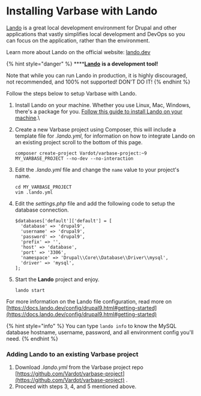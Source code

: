 # Installing Varbase with Lando

[Lando](https://lando.dev) is a great local development environment for Drupal and other applications that vastly simplifies local development and DevOps so you can focus on the application, rather than the environment.

Learn more about Lando on the official website: [lando.dev](https://lando.dev)

{% hint style="danger" %}
****[**Lando**](https://lando.dev) **is a development tool!**

Note that while you can run Lando in production, it is highly discouraged, not recommended, and 100% not supported! DON'T DO IT!
{% endhint %}

Follow the steps below to setup Varbase with Lando.

1. Install Lando on your machine. Whether you use Linux, Mac, Windows, there's a package for you. [Follow this guide to install Lando on your machine](https://docs.lando.dev/basics/installation.html#system-requirements).\

2.  Create a new Varbase project using Composer, this will include a template file for _.lando.yml_, for information on how to integrate Lando on an existing project scroll to the bottom of this page.

    ```
    composer create-project Vardot/varbase-project:~9 MY_VARBASE_PROJECT --no-dev --no-interaction
    ```
3.  Edit the _.lando.yml_ file and change the `name` value to your project's name.

    ```
    cd MY_VARBASE_PROJECT
    vim .lando.yml
    ```
4.  Edit the _settings.php_ file and add the following code to setup the database connection.

    ```
    $databases['default']['default'] = [
      'database' => 'drupal9',
      'username' => 'drupal9',
      'password' => 'drupal9',
      'prefix' => '',
      'host' => 'database',
      'port' => '3306',
      'namespace' => 'Drupal\\Core\\Database\\Driver\\mysql',
      'driver' => 'mysql',
    ];

    ```
5.  Start the **Lando** project and enjoy.

    ```
    lando start
    ```



For more information on the Lando file configuration, read more on [https://docs.lando.dev/config/drupal9.html#getting-started](https://docs.lando.dev/config/drupal9.html#getting-started)

{% hint style="info" %}
You can type `lando info` to know the MySQL database hostname, username,  password, and all environment config you'll need.
{% endhint %}



### Adding Lando to an existing Varbase project

1. Download _.lando.yml_ from the Varbase project repo [https://github.com/Vardot/varbase-project](https://github.com/Vardot/varbase-project) .
2. Proceed with steps 3, 4, and 5 mentioned above.
